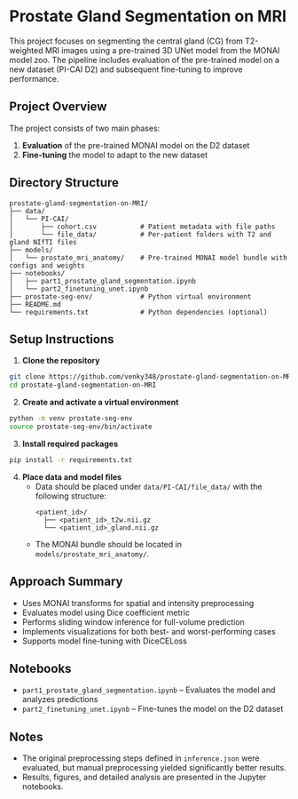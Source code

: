 # Prostate Gland Segmentation on MRI

This project focuses on segmenting the central gland (CG) from T2-weighted MRI images using a pre-trained 3D UNet model from the MONAI model zoo. The pipeline includes evaluation of the pre-trained model on a new dataset (PI-CAI D2) and subsequent fine-tuning to improve performance.

## Project Overview

The project consists of two main phases:
1. **Evaluation** of the pre-trained MONAI model on the D2 dataset
2. **Fine-tuning** the model to adapt to the new dataset

## Directory Structure

```
prostate-gland-segmentation-on-MRI/
├── data/
│   └── PI-CAI/
│       ├── cohort.csv           # Patient metadata with file paths
│       └── file_data/           # Per-patient folders with T2 and gland NIfTI files
├── models/
│   └── prostate_mri_anatomy/    # Pre-trained MONAI model bundle with configs and weights
├── notebooks/
│   ├── part1_prostate_gland_segmentation.ipynb
│   └── part2_finetuning_unet.ipynb
├── prostate-seg-env/            # Python virtual environment
├── README.md
└── requirements.txt             # Python dependencies (optional)
```

## Setup Instructions

1. **Clone the repository**
```bash
git clone https://github.com/venky348/prostate-gland-segmentation-on-MRI
cd prostate-gland-segmentation-on-MRI
```

2. **Create and activate a virtual environment**
```bash
python -m venv prostate-seg-env
source prostate-seg-env/bin/activate
```

3. **Install required packages**
```bash
pip install -r requirements.txt
```

4. **Place data and model files**
   - Data should be placed under `data/PI-CAI/file_data/` with the following structure:
     ```
     <patient_id>/
       ├── <patient_id>_t2w.nii.gz
       └── <patient_id>_gland.nii.gz
     ```
   - The MONAI bundle should be located in `models/prostate_mri_anatomy/`.

## Approach Summary

- Uses MONAI transforms for spatial and intensity preprocessing
- Evaluates model using Dice coefficient metric
- Performs sliding window inference for full-volume prediction
- Implements visualizations for both best- and worst-performing cases
- Supports model fine-tuning with DiceCELoss

## Notebooks

- `part1_prostate_gland_segmentation.ipynb` – Evaluates the model and analyzes predictions
- `part2_finetuning_unet.ipynb` – Fine-tunes the model on the D2 dataset

## Notes

- The original preprocessing steps defined in `inference.json` were evaluated, but manual preprocessing yielded significantly better results.
- Results, figures, and detailed analysis are presented in the Jupyter notebooks.

